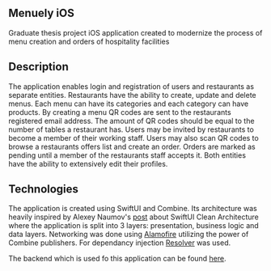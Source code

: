 ## Menuely iOS

Graduate thesis project iOS application created to modernize the process of menu creation and orders of hospitality facilities

## Description

The application enables login and registration of users and restaurants as separate entities. Restaurants have the ability to create, update and delete menus. Each menu can have its categories and each category can have products. By creating a menu QR codes are sent to the restaurants registered email address. The amount of QR codes should be equal to the number of tables a restaurant has. Users may be invited by restaurants to become a member of their working staff. Users may also scan QR codes to browse a restaurants offers list and create an order. Orders are marked as pending until a member of the restaurants staff accepts it. Both entities have the ability to extensively edit their profiles.

## Technologies

The application is created using SwiftUI and Combine. Its architecture was heavily inspired by Alexey Naumov's [post](https://nalexn.github.io/clean-architecture-swiftui/) about SwiftUI Clean Architecture where the application is split into 3 layers: presentation, business logic and data layers. Networking was done using [Alamofire](https://github.com/Alamofire/Alamofire) utilizing the power of Combine publishers. For dependancy injection [Resolver](https://github.com/hmlongco/Resolver) was used. 

The backend which is used fo this application can be found [here](https://github.com/hydro1337x/menuely-backend).
